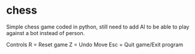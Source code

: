 # chess

Simple chess game coded in python, still need to add AI to be able to play against a bot instead of person.

Controls
R = Reset game
Z = Undo Move
Esc = Quit game/Exit program
